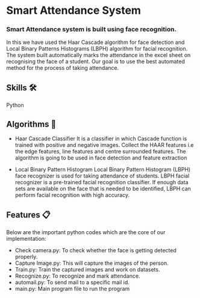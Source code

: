 #  Smart Attendance System

### Smart Attendance system is built using face recognition. 


In this we have used the Haar Cascade algorithm for face detection and Local Binary Patterns Histograms (LBPH) algorithm for facial recognition. The system built automatically marks the attendance in the excel sheet on recognising the face of a student. Our goal is to use the best automated method for the process of taking attendance.


##  Skills 🛠
Python


## Algorithms 📝

- Haar Cascade Classifier
It is a classifier in which Cascade function is trained with positive  and negative images.
Collect the HAAR features i.e the edge features, line features and  centre surrounded features.
The algorithm is going to be used in face detection and feature  extraction

- Local Binary Pattern Histogram
Local Binary Pattern Histogram (LBPH) face recognizer is used for taking attendance of students. LBPH facial recognizer is a pre-trained facial recognition classifier. If enough data sets are available on the face that is needed to be identified, LBPH can perform facial recognition with high accuracy.



## Features 📋

Below are the important python codes which are the core of our implementation:

- Check camera.py: To check whether the face is getting detected properly. 
- Capture Image.py: This will capture the images of the person. 
- Train.py: Train the captured images and work on datasets. 
- Recognize.py: To recognize and mark attendance.
- automail.py: To send mail to a specific mail id.
- main.py: Main program file to run the program


